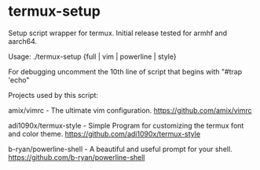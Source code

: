 # termux-setup

Setup script wrapper for termux. 
Initial release tested for armhf and aarch64.


Usage: ./termux-setup {full | vim | powerline | style}

For debugging uncomment the 10th line of script
that begins with "#trap 'echo"

Projects used by this script:

amix/vimrc - The ultimate vim configuration.
https://github.com/amix/vimrc


adi1090x/termux-style - Simple Program for customizing the 
termux font and color theme.
https://github.com/adi1090x/termux-style


b-ryan/powerline-shell - A beautiful and useful prompt for
your shell.
https://github.com/b-ryan/powerline-shell
